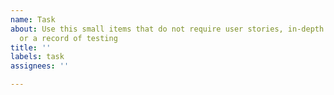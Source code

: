 ```yaml
---
name: Task
about: Use this small items that do not require user stories, in-depth characterisation
  or a record of testing
title: ''
labels: task
assignees: ''

---
```


